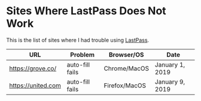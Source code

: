 # Sites Where LastPass Does Not Work

This is the list of sites where I had trouble using [LastPass](https://www.lastpass.com/).

|URL|Problem|Browser/OS|Date|
|---|-------|----------|----|
|https://grove.co/|auto-fill fails|Chrome/MacOS|January 1, 2019|
|https://united.com|auto-fill fails|Firefox/MacOS|January 9, 2019|
